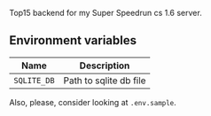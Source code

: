   
Top15 backend for my Super Speedrun cs 1.6 server.

## Environment variables

| Name                                     | Description                |
| ---------------------------------------- | -------------------------- |
| `SQLITE_DB`                              | Path to sqlite db file     |

Also, please, consider looking at `.env.sample`.
